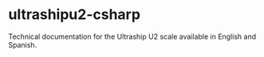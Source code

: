# ultrashipu2-csharp
Technical documentation for the Ultraship U2 scale available in English and Spanish.
